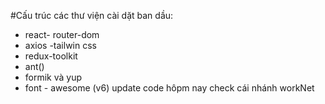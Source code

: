 #Cấu trúc các thư viện cài dặt ban dầu:

- react- router-dom
- axios
-tailwin css
- redux-toolkit
- ant()
- formik và yup
- font - awesome (v6)
update code hôpm nay check cái nhánh workNet
